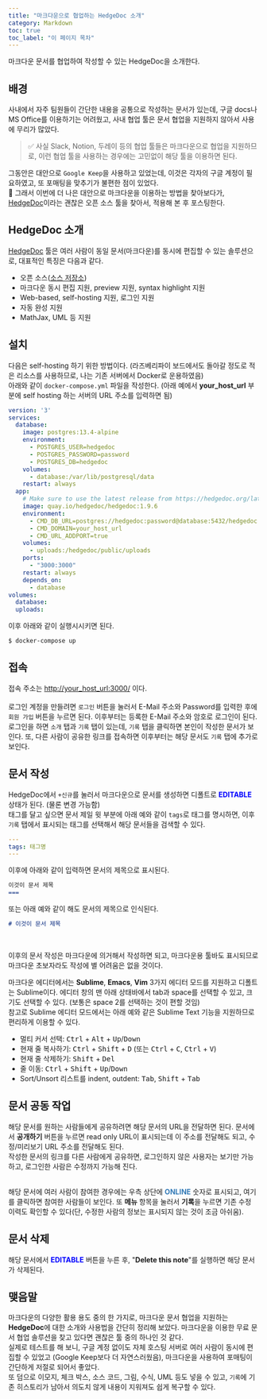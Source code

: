 ```yaml
---
title: "마크다운으로 협업하는 HedgeDoc 소개"
category: Markdown
toc: true
toc_label: "이 페이지 목차"
---
```


마크다운 문서를 협업하여 작성할 수 있는 HedgeDoc을 소개한다.

## 배경
사내에서 자주 팀원들이 간단한 내용을 공통으로 작성하는 문서가 있는데, 구글 docs나 MS Office를 이용하기는 어려웠고, 사내 협업 툴은 문서 협업을 지원하지 않아서 사용에 무리가 많았다.
> ✅ 사실 Slack, Notion, 두레이 등의 협업 툴들은 마크다운으로 협업을 지원하므로, 이런 협업 툴을 사용하는 경우에는 고민없이 해당 툴을 이용하면 된다.

그동안은 대안으로 `Google Keep`을 사용하고 있었는데, 이것은 각자의 구글 계정이 필요하였고, 또 포매팅을 맞추기가 불편한 점이 있었다.  
🧐 그래서 이번에 더 나은 대안으로 마크다운을 이용하는 방법을 찾아보다가, [HedgeDoc](https://hedgedoc.org/)이라는 괜찮은 오픈 소스 툴을 찾아서, 적용해 본 후 포스팅한다.

## HedgeDoc 소개
[HedgeDoc](https://hedgedoc.org/) 툴은 여러 사람이 동일 문서(마크다운)를 동시에 편집할 수 있는 솔루션으로, 
대표적인 특징은 다음과 같다.
* 오픈 소스([소스 저장소](https://github.com/hedgedoc/hedgedoc))
* 마크다운 동시 편집 지원, preview 지원, syntax highlight 지원
* Web-based, self-hosting 지원, 로그인 지원
* 자동 완성 지원
* MathJax, UML 등 지원

## 설치
다음은 self-hosting 하기 위한 방법이다. (라즈베리파이 보드에서도 돌아갈 정도로 적은 리소스를 사용하므로, 나는 기존 서버에서 Docker로 운용하였음)  
아래와 같이 `docker-compose.yml` 파일을 작성한다. (아래 예에서 **your_host_url** 부분에 self hosting 하는 서버의 URL 주소를 입력하면 됨)
```yml
version: '3'
services:
  database:
    image: postgres:13.4-alpine
    environment:
      - POSTGRES_USER=hedgedoc
      - POSTGRES_PASSWORD=password
      - POSTGRES_DB=hedgedoc
    volumes:
      - database:/var/lib/postgresql/data
    restart: always
  app:
    # Make sure to use the latest release from https://hedgedoc.org/latest-release
    image: quay.io/hedgedoc/hedgedoc:1.9.6
    environment:
      - CMD_DB_URL=postgres://hedgedoc:password@database:5432/hedgedoc
      - CMD_DOMAIN=your_host_url
      - CMD_URL_ADDPORT=true
    volumes:
      - uploads:/hedgedoc/public/uploads
    ports:
      - "3000:3000"
    restart: always
    depends_on:
      - database
volumes:
  database:
  uploads:
```

이후 아래와 같이 실행시시키면 된다.
```sh
$ docker-compose up
```

## 접속
접속 주소는 [http://your_host_url:3000/](http://your_host_url:3000/) 이다.  
<br>
로그인 계정을 만들려면 `로그인` 버튼을 눌러서 E-Mail 주소와 Password를 입력한 후에 `회원 가입` 버튼을 누르면 된다. 이후부터는 등록한 E-Mail 주소와 암호로 로그인이 된다.  
로그인을 하면 `소개` 탭과 `기록` 탭이 있는데, `기록` 탭을 클릭하면 본인이 작성한 문서가 보인다. 또, 다른 사람이 공유한 링크를 접속하면 이후부터는 해당 문서도 `기록` 탭에 추가로 보인다.

## 문서 작성
HedgeDoc에서 `+신규`를 눌러서 마크다운으로 문서를 생성하면 디폴트로 **<font color=blue>EDITABLE</font>** 상태가 된다. (물론 변경 가능함)  
태그를 달고 싶으면 문서 제일 윗 부분에 아래 예와 같이 `tags`로 태그를 명시하면, 이후 `기록` 탭에서 표시되는 태그를 선택해서 해당 문서들을 검색할 수 있다.
```yml
---
tags: 태그명
---
```

이후에 아래와 같이 입력하면 문서의 제목으로 표시된다.
```markdown
이것이 문서 제목
===
```
또는 아래 예와 같이 해도 문서의 제목으로 인식된다.
```markdown
# 이것이 문서 제목
```
<br>

이후의 문서 작성은 마크다운에 의거해서 작성하면 되고, 마크다운용 툴바도 표시되므로 마크다운 초보자라도 작성에 별 어려움은 없을 것이다.
<br>

마크다운 에디터에서는 **Sublime**, **Emacs**, **Vim** 3가지 에디터 모드를 지원하고 디폴트는 Sublime이다. 에디터 창의 맨 아래 상태바에서 tab과 space를 선택할 수 있고, 크기도 선택할 수 있다. (보통은 space 2를 선택하는 것이 편할 것임)  
참고로 Sublime 에디터 모드에서는 아래 예와 같은 Sublime Text 기능을 지원하므로 편리하게 이용할 수 있다.
- 멀티 커서 선택: <kbd>Ctrl</kbd> + <kbd>Alt</kbd> + <kbd>Up</kbd>/<kbd>Down</kbd>
- 현재 줄 복사하기: <kbd>Ctrl</kbd> + <kbd>Shift</kbd> + <kbd>D</kbd> (또는 <kbd>Ctrl</kbd> + <kbd>C</kbd>, <kbd>Ctrl</kbd> + <kbd>V</kbd>)
- 현재 줄 삭제하기: <kbd>Shift</kbd> + <kbd>Del</kbd>
- 줄 이동: <kbd>Ctrl</kbd> + <kbd>Shift</kbd> + <kbd>Up</kbd>/<kbd>Down</kbd>
- Sort/Unsort 리스트를 indent, outdent: <kbd>Tab</kbd>, <kbd>Shift</kbd> + <kbd>Tab</kbd>

## 문서 공동 작업
해당 문서를 원하는 사람들에게 공유하려면 해당 문서의 URL을 전달하면 된다. 문서에서 **공개하기** 버튼을 누르면 read only URL이 표시되는데 이 주소를 전달해도 되고, 수정/미리보기 URL 주소를 전달해도 된다.  
작성한 문서의 링크를 다른 사람에게 공유하면, 로그인하지 않은 사용자는 보기만 가능하고, 로그인한 사람은 수정까지 가능해 진다.  
<br>

해당 문서에 여러 사람이 참여한 경우에는 우측 상단에 **<font color=337ab7>ONLINE</font>** 숫자로 표시되고, 여기를 클릭하면 참여한 사람들이 보인다. 또 **메뉴** 항목을 눌러서 **기록**을 누르면 기존 수정 이력도 확인할 수 있다(단, 수정한 사람의 정보는 표시되지 않는 것이 조금 아쉬움).

## 문서 삭제
해당 문서에서 **<font color=blue>EDITABLE</font>** 버튼을 누른 후, "**Delete this note**"를 실행하면 해당 문서가 삭제된다.

## 맺음말
마크다운의 다양한 활용 용도 중의 한 가지로, 마크다운 문서 협업을 지원하는 **HedgeDoc**에 대한 소개와 사용법을 간단히 정리해 보았다. 마크다운을 이용한 무료 문서 협업 솔루션을 찾고 있다면 괜찮은 툴 중의 하나인 것 같다.  
실제로 테스트를 해 보니, 구글 계정 없이도 자체 호스팅 서버로 여러 사람이 동시에 편집할 수 있었고 (Google Keep보다 더 자연스러웠음), 마크다운을 사용하여 포매팅이 간단하게 저절로 되어서 좋았다.  
또 덤으로 이모지, 체크 박스, 소스 코드, 그림, 수식, UML 등도 넣을 수 있고, `기록`에 기존 히스토리가 남아서 의도치 않게 내용이 지워져도 쉽게 복구할 수 있다.
